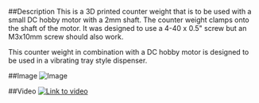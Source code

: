 ##Description
This is a 3D printed counter weight that is to be used with a small DC hobby motor with a 2mm shaft. The counter weight clamps onto the shaft of the motor. It was designed to use a 4-40 x 0.5" screw but an M3x10mm screw should also work. 

This counter weight in combination with a DC hobby motor is designed to be used in a vibrating tray style dispenser. 

##Image
![Image](/materialDispensers/CounterWeight.png)

##Video
[![Link to video](http://img.youtube.com/vi/2IXfN_OTrtc/0.jpg)](http://www.youtube.com/watch?v=2IXfN_OTrtc "Prototype vibrating material dispenser")
